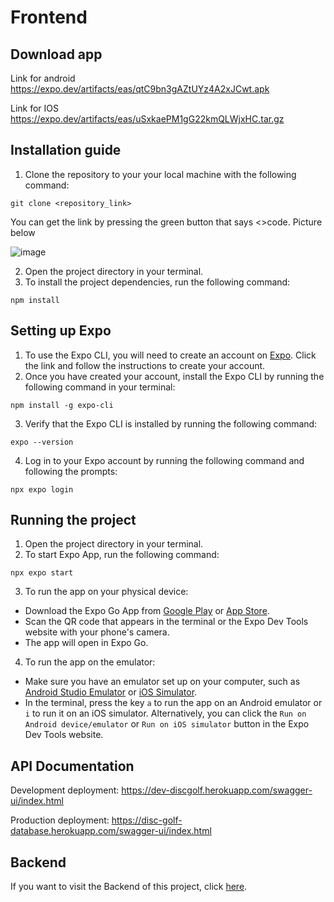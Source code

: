 # Frontend

## Download app
Link for android https://expo.dev/artifacts/eas/qtC9bn3gAZtUYz4A2xJCwt.apk

Link for IOS https://expo.dev/artifacts/eas/uSxkaePM1gG22kmQLWjxHC.tar.gz

## Installation guide

1. Clone the repository to your your local machine with the following command: 
```
git clone <repository_link>
```
You can get the link by pressing the green button that says <>code. Picture below

![image](https://user-images.githubusercontent.com/112404201/224038637-ad07c060-9ba8-4815-aaf3-fa74a5dfb639.png)

2. Open the project directory in your terminal.
3. To install the project dependencies, run the following command: 
```
npm install
```

## Setting up Expo

1. To use the Expo CLI, you will need to create an account on [Expo](https://expo.dev/signup). Click the link and follow the instructions to create your account.
2. Once you have created your account, install the Expo CLI by running the following command in your terminal:
```
npm install -g expo-cli
```
3. Verify that the Expo CLI is installed by running the following command:
```
expo --version
```
4. Log in to your Expo account by running the following command and following the prompts:
```
npx expo login
```

## Running the project

1. Open the project directory in your terminal. 
2. To start Expo App, run the following command: 
```
npx expo start
```
3. To run the app on your physical device: 
* Download the Expo Go App from [Google Play](https://play.google.com/store/apps/details?id=host.exp.exponent&hl=en&gl=US&pli=1) or [App Store](https://apps.apple.com/us/app/expo-go/id982107779).
* Scan the QR code that appears in the terminal or the Expo Dev Tools website with your phone's camera.
* The app will open in Expo Go.
4. To run the app on the emulator: 
* Make sure you have an emulator set up on your computer, such as [Android Studio Emulator](https://docs.expo.dev/workflow/android-studio-emulator/) or [iOS Simulator](https://docs.expo.dev/workflow/ios-simulator/).
* In the terminal, press the key `a` to run the app on an Android emulator or `i` to run it on an iOS simulator. Alternatively, you can click the `Run on Android device/emulator` or `Run on iOS simulator` button in the Expo Dev Tools website.


## API Documentation

Development deployment: https://dev-discgolf.herokuapp.com/swagger-ui/index.html

Production deployment: https://disc-golf-database.herokuapp.com/swagger-ui/index.html

## Backend

If you want to visit the Backend of this project, click [here](https://github.com/Ohjelmistoprojekti-II-Frisbeegolf/Backend).
